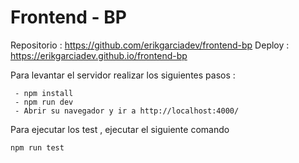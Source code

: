 # Frontend - BP

Repositorio : https://github.com/erikgarciadev/frontend-bp
Deploy : https://erikgarciadev.github.io/frontend-bp



Para levantar el servidor realizar los siguientes pasos :
```
 - npm install 
 - npm run dev 
 - Abrir su navegador y ir a http://localhost:4000/
 ```

Para ejecutar los test , ejecutar el siguiente comando 
```
npm run test
```
